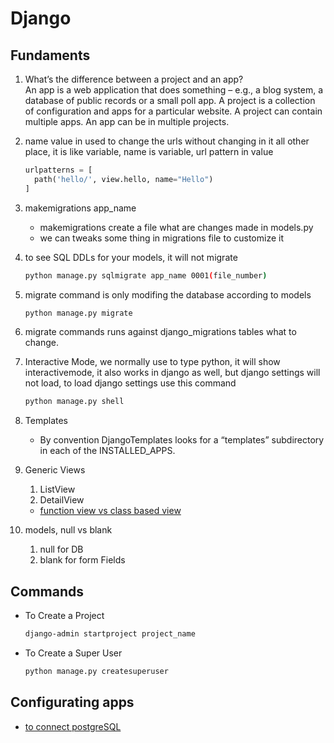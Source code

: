 # Django

## Fundaments

1. What’s the difference between a project and an app?\
   An app is a web application that does something – e.g., a blog system, a
   database of public records or a small poll app. A project is a collection
   of configuration and apps for a particular website. A project can contain
   multiple apps. An app can be in multiple projects.

2. name value in used to change the urls without changing in it all other
   place, it is like variable, name is variable, url pattern in value

   ```python
   urlpatterns = [
     path('hello/', view.hello, name="Hello")
   ]
   ```

3. makemigrations app_name

   - makemigrations create a file what are changes made in models.py
   - we can tweaks some thing in migrations file to customize it

4. to see SQL DDLs for your models, it will not migrate

   ```bash
   python manage.py sqlmigrate app_name 0001(file_number)
   ```

5. migrate command is only modifing the database according to models

   ```bash
   python manage.py migrate
   ```

6. migrate commands runs against django_migrations tables what to change.
7. Interactive Mode, we normally use to type python, it will show
   interactivemode, it also works in django as well, but django
   settings will not load, to load django settings use this command

   ```bash
   python manage.py shell
   ```

8. Templates

   - By convention DjangoTemplates looks for a “templates” subdirectory in each of the INSTALLED_APPS.

9. Generic Views

   1. ListView
   2. DetailView

   - [function view vs class based view](https://youtu.be/mKzStOGIc4A)

10. models, null vs blank
    1. null for DB
    2. blank for form Fields

## Commands

- To Create a Project

  ```bash
  django-admin startproject project_name
  ```

- To Create a Super User

  ```bash
  python manage.py createsuperuser
  ```

## Configurating apps

- [to connect postgreSQL](https://dev.to/mungaigikure/how-to-set-up-postgres-in-your-django-project-575i)
